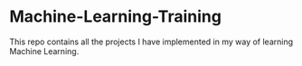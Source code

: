 # Machine-Learning-Training
This repo contains all the projects I have implemented in my way of learning Machine Learning.
